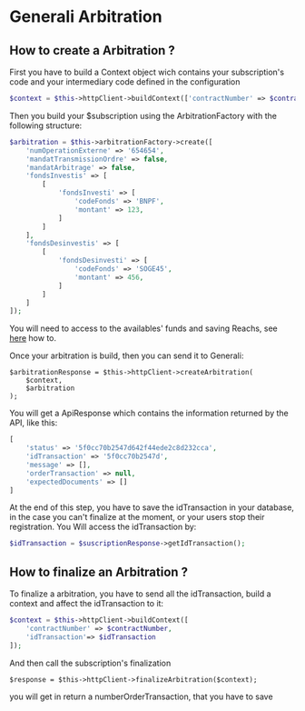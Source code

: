 # Generali Arbitration

## How to create a Arbitration ?

First you have to build a Context object wich contains your subscription's code and your intermediary code defined in the configuration
````php
$context = $this->httpClient->buildContext(['contractNumber' => $contractNumber]);
````

Then you build your $subscription using the ArbitrationFactory with the following structure:
````php
$arbitration = $this->arbitrationFactory->create([
    'numOperationExterne' => '654654',
    'mandatTransmissionOrdre' => false,
    'mandatArbitrage' => false,
    'fondsInvestis' => [
        [
            'fondsInvesti' => [
                'codeFonds' => 'BNPF',
                'montant' => 123,
            ]
        ]
    ],
    'fondsDesinvestis' => [
        [
            'fondsDesinvesti' => [
                'codeFonds' => 'SOGE45',
                'montant' => 456,
            ]
        ]
    ]
]);
````
You will need to access to the availables' funds and saving Reachs, see [here](../referentials.md) how to.
 
Once your arbitration is build, then you can send it to Generali:
```
$arbitrationResponse = $this->httpClient->createArbitration(
    $context, 
    $arbitration
);
```
You will get a ApiResponse which contains the information returned by the API, like this: 
````php
[
    'status' => '5f0cc70b2547d642f44ede2c8d232cca',
    'idTransaction' => '5f0cc70b2547d',
    'message' => [],
    'orderTransaction' => null,
    'expectedDocuments' => []
]
````
At the end of this step, you have to save the idTransaction in your database, in the case you can't finalize at the moment, or your users stop their registration.
You Will access the idTransaction by:
````php
$idTransaction = $suscriptionResponse->getIdTransaction();
````

## How to finalize an Arbitration ?

To finalize a arbitration, you have to send all the idTransaction, build a context and affect the idTransaction to it:
```php
$context = $this->httpClient->buildContext([
    'contractNumber' => $contractNumber,
    'idTransaction'=> $idTransaction
]);
```
And then call the subscription's finalization
```
$response = $this->httpClient->finalizeArbitration($context);
```
you will get in return a numberOrderTransaction, that you have to save